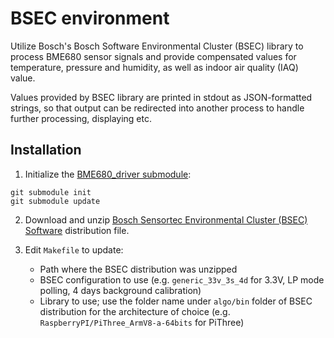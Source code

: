 BSEC environment
================

Utilize Bosch's Bosch Software Environmental Cluster (BSEC) library to process BME680
sensor signals and provide compensated values for temperature, pressure and humidity,
as well as indoor air quality (IAQ) value.

Values provided by BSEC library are printed in stdout as JSON-formatted strings, so that
output can be redirected into another process to handle further processing, displaying etc.

Installation
------------

1. Initialize the [BME680_driver submodule](https://github.com/BoschSensortec/BME680_driver):

```
git submodule init
git submodule update
```

2. Download and unzip [Bosch Sensortec Environmental Cluster (BSEC) Software](https://www.bosch-sensortec.com/bst/products/all_products/bsec)
distribution file.

3. Edit `Makefile` to update:
    - Path where the BSEC distribution was unzipped
    - BSEC configuration to use (e.g. `generic_33v_3s_4d` for 3.3V, LP mode polling,
     4 days background calibration)
    - Library to use; use the folder name under `algo/bin` folder of BSEC distribution for the
    architecture of choice (e.g. `RaspberryPI/PiThree_ArmV8-a-64bits` for PiThree)

